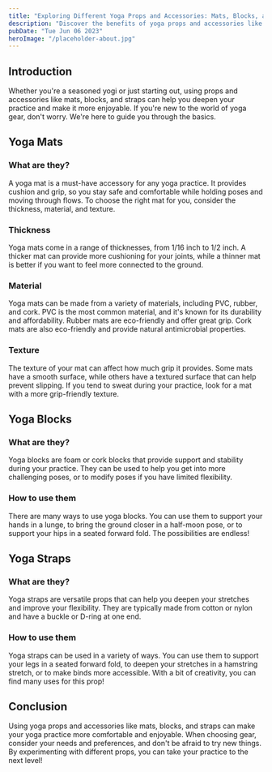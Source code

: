 ```yaml
---
title: "Exploring Different Yoga Props and Accessories: Mats, Blocks, and Straps"
description: "Discover the benefits of yoga props and accessories like mats, blocks, and straps, and how they can enhance your yoga practice. Find the perfect gear for your needs!"
pubDate: "Tue Jun 06 2023"
heroImage: "/placeholder-about.jpg"
---
```


## Introduction

Whether you&#39;re a seasoned yogi or just starting out, using props and accessories like mats, blocks, and straps can help you deepen your practice and make it more enjoyable. If you&#39;re new to the world of yoga gear, don&#39;t worry. We&#39;re here to guide you through the basics.

## Yoga Mats

### What are they?

A yoga mat is a must-have accessory for any yoga practice. It provides cushion and grip, so you stay safe and comfortable while holding poses and moving through flows. To choose the right mat for you, consider the thickness, material, and texture.

### Thickness

Yoga mats come in a range of thicknesses, from 1/16 inch to 1/2 inch. A thicker mat can provide more cushioning for your joints, while a thinner mat is better if you want to feel more connected to the ground.

### Material

Yoga mats can be made from a variety of materials, including PVC, rubber, and cork. PVC is the most common material, and it&#39;s known for its durability and affordability. Rubber mats are eco-friendly and offer great grip. Cork mats are also eco-friendly and provide natural antimicrobial properties.

### Texture

The texture of your mat can affect how much grip it provides. Some mats have a smooth surface, while others have a textured surface that can help prevent slipping. If you tend to sweat during your practice, look for a mat with a more grip-friendly texture.

## Yoga Blocks

### What are they?

Yoga blocks are foam or cork blocks that provide support and stability during your practice. They can be used to help you get into more challenging poses, or to modify poses if you have limited flexibility.

### How to use them

There are many ways to use yoga blocks. You can use them to support your hands in a lunge, to bring the ground closer in a half-moon pose, or to support your hips in a seated forward fold. The possibilities are endless!

## Yoga Straps

### What are they?

Yoga straps are versatile props that can help you deepen your stretches and improve your flexibility. They are typically made from cotton or nylon and have a buckle or D-ring at one end.

### How to use them

Yoga straps can be used in a variety of ways. You can use them to support your legs in a seated forward fold, to deepen your stretches in a hamstring stretch, or to make binds more accessible. With a bit of creativity, you can find many uses for this prop!

## Conclusion

Using yoga props and accessories like mats, blocks, and straps can make your yoga practice more comfortable and enjoyable. When choosing gear, consider your needs and preferences, and don&#39;t be afraid to try new things. By experimenting with different props, you can take your practice to the next level!

